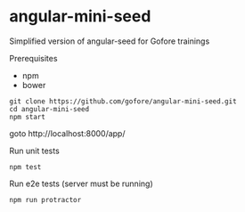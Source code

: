 # angular-mini-seed 

Simplified version of angular-seed for Gofore trainings

Prerequisites

- npm
- bower


```
git clone https://github.com/gofore/angular-mini-seed.git
cd angular-mini-seed
npm start
```

goto http://localhost:8000/app/


Run unit tests

```
npm test
```

Run e2e tests (server must be running)

```
npm run protractor
```



